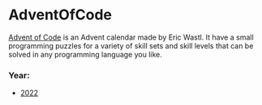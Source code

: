 # AdventOfCode

[Advent of Code](https://adventofcode.com/about) is an Advent calendar made by Eric Wastl. It have a small programming puzzles for a variety of skill sets and skill levels that can be solved in any programming language you like.

### Year:
* [2022](https://github.com/catarena-s/AdventOfCode/tree/main/src/main/java/dev/shvetsova/AOC2022/ReadMe.md) 

